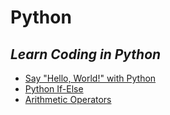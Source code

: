 # Python
*Learn Coding in Python*
----------------
- [Say "Hello, World!" with Python](https://www.hackerrank.com/challenges/py-hello-world/problem "https://www.hackerrank.com/challenges/py-hello-world/problem")
- [Python If-Else](https://www.hackerrank.com/challenges/py-if-else/problem "https://www.hackerrank.com/challenges/py-if-else/problem")
- [Arithmetic Operators](https://www.hackerrank.com/challenges/python-arithmetic-operators/problem "https://www.hackerrank.com/challenges/python-arithmetic-operators/problem")